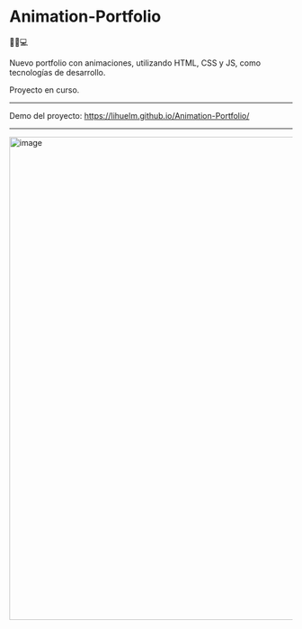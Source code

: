 # Animation-Portfolio
💼🎨💻

Nuevo portfolio con animaciones, utilizando HTML, CSS y JS, como tecnologías de desarrollo.

Proyecto en curso.

------------

Demo del proyecto: https://lihuelm.github.io/Animation-Portfolio/

-------
<img width="1881" height="859" alt="image" src="https://github.com/user-attachments/assets/2b3155df-ecec-4bfc-b2b3-f5a7889b3fd2" />

